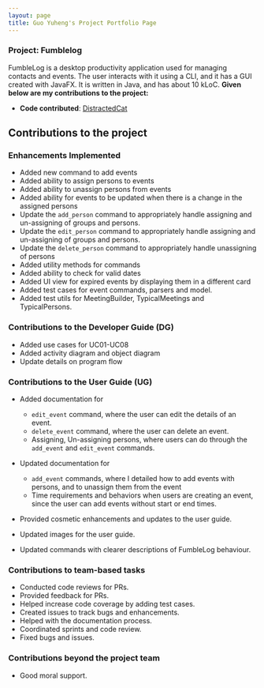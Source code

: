 ```yaml
---
layout: page
title: Guo Yuheng's Project Portfolio Page
---
```


### Project: Fumblelog

FumbleLog is a desktop productivity application used for managing contacts and events. The user interacts with it using a CLI, and it has a GUI created with JavaFX. It is written in Java, and has about 10 kLoC.
**Given below are my contributions to the project:**
 
* **Code contributed**: [DistractedCat](https://nus-cs2103-ay2324s1.github.io/tp-dashboard/?search=distractedcat&breakdown=true)
## Contributions to the project

### Enhancements Implemented
* Added new command to add events
* Added ability to assign persons to events
* Added ability to unassign persons from events
* Added ability for events to be updated when there is a change in the assigned persons
* Update the `add_person` command to appropriately handle assigning and un-assigning of groups and persons.
* Update the `edit_person` command to appropriately handle assigning and un-assigning of groups and persons.
* Update the `delete_person` command to appropriately handle unassigning of persons
* Added utility methods for commands
* Added ability to check for valid dates
* Added UI view for expired events by displaying them in a different card
* Added test cases for event commands, parsers and model.
* Added test utils for MeetingBuilder, TypicalMeetings and TypicalPersons.

### Contributions to the Developer Guide (DG)

* Added use cases for UC01-UC08
* Added activity diagram and object diagram
* Update details on program flow

### Contributions to the User Guide (UG)
* Added documentation for
    * `edit_event` command, where the user can edit the details of an event.
    * `delete_event` command, where the user can delete an event.
    * Assigning, Un-assigning persons, where users can do through the `add_event` and `edit_event` commands.
* Updated documentation for
    * `add_event` commands, where I detailed how to add events with persons, and to unassign them from the event
    *  Time requirements and behaviors when users are creating an event, since the user can add events without start or end times.

* Provided cosmetic enhancements and updates to the user guide.
* Updated images for the user guide.
* Updated commands with clearer descriptions of FumbleLog behaviour.


### Contributions to team-based tasks
* Conducted code reviews for PRs.
* Provided feedback for PRs.
* Helped increase code coverage by adding test cases.
* Created issues to track bugs and enhancements.
* Helped with the documentation process.
* Coordinated sprints and code review.
* Fixed bugs and issues.

### Contributions beyond the project team
* Good moral support.
